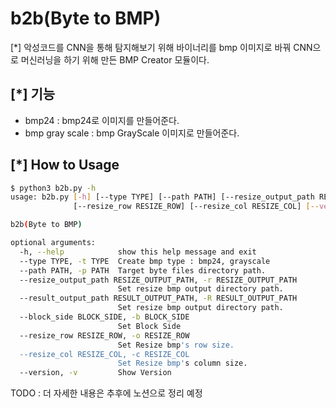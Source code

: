 # b2b(Byte to BMP)

[*] 악성코드를 CNN을 통해 탐지해보기 위해 바이너리를 bmp 이미지로 바꿔 CNN으로 머신러닝을 하기 위해 만든 BMP Creator 모듈이다.

## [*] 기능

- bmp24 : bmp24로 이미지를 만들어준다.
- bmp gray scale : bmp GrayScale 이미지로 만들어준다.

## [*] How to Usage

```bash
$ python3 b2b.py -h
usage: b2b.py [-h] [--type TYPE] [--path PATH] [--resize_output_path RESIZE_OUTPUT_PATH] [--result_output_path RESULT_OUTPUT_PATH] [--block_side BLOCK_SIDE]
              [--resize_row RESIZE_ROW] [--resize_col RESIZE_COL] [--version]

b2b(Byte to BMP)

optional arguments:
  -h, --help            show this help message and exit
  --type TYPE, -t TYPE  Create bmp type : bmp24, grayscale
  --path PATH, -p PATH  Target byte files directory path.
  --resize_output_path RESIZE_OUTPUT_PATH, -r RESIZE_OUTPUT_PATH
                        Set resize bmp output directory path.
  --result_output_path RESULT_OUTPUT_PATH, -R RESULT_OUTPUT_PATH
                        Set resize bmp output directory path.
  --block_side BLOCK_SIDE, -b BLOCK_SIDE
                        Set Block Side
  --resize_row RESIZE_ROW, -o RESIZE_ROW
                        Set Resize bmp's row size.
  --resize_col RESIZE_COL, -c RESIZE_COL
                        Set Resize bmp's column size.
  --version, -v         Show Version
```

TODO : 더 자세한 내용은 추후에 노션으로 정리 예정

